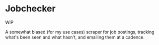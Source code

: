 # Jobchecker

WIP

A somewhat biased (for my use cases) scraper for job postings, tracking what's been seen and what hasn't, and emailing them at a cadence.
